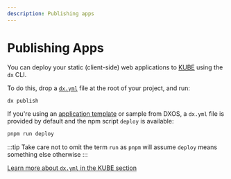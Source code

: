 ```yaml
---
description: Publishing apps
---
```


# Publishing Apps

You can deploy your static (client-side) web applications to [KUBE](../kube) using the `dx` CLI.

To do this, drop a [`dx.yml`](../kube/dx-yml-file) file at the root of your project, and run:

```bash
dx publish
```

If you're using an [application template](./app-templates.md) or sample from DXOS, a `dx.yml` file is provided by default and the npm script `deploy` is available:

```bash
pnpm run deploy
```

:::tip
Take care not to omit the term `run` as `pnpm` will assume `deploy` means something else otherwise
:::

[Learn more about `dx.yml` in the KUBE section](../kube/dx-yml-file)
